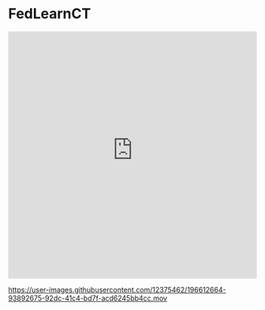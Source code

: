 # FedLearnCT


<iframe src="https://fed-learn-lung-ct.herokuapp.com/" height="500" width="100%" frameBorder="0"></iframe>



https://user-images.githubusercontent.com/12375462/196612664-93892675-92dc-41c4-bd7f-acd6245bb4cc.mov

